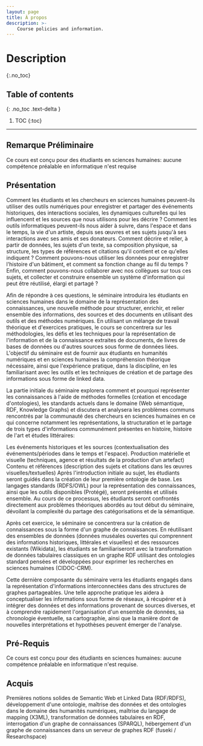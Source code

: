 ```yaml
---
layout: page
title: À propos
description: >-
    Course policies and information.
---
```


# Description
{:.no_toc}

## Table of contents
{: .no_toc .text-delta }

1. TOC
{:toc}

---
## Remarque Préliminaire

Ce cours est conçu pour des étudiants en sciences humaines: aucune compétence préalable en informatique n'est requise


## Présentation

Comment les étudiants et les chercheurs en sciences humaines peuvent-ils utiliser des outils numériques pour enregistrer et partager des événements historiques, des interactions sociales, les dynamiques culturelles qui les influencent et les sources que nous utilisons pour les décrire ? Comment les outils informatiques peuvent-ils nous aider à suivre, dans l'espace et dans le temps, la vie d'un artiste, depuis ses œuvres et ses sujets jusqu'à ses interactions avec ses amis et ses donateurs. Comment décrire et relier, à partir de données, les sujets d'un texte, sa composition physique, sa structure, les types de références et citations qu'il contient et ce qu'elles indiquent ? Comment pouvons-nous utiliser les données pour enregistrer l'histoire d'un bâtiment, et comment sa fonction change au fil du temps ? Enfin, comment pouvons-nous collaborer avec nos collègues sur tous ces sujets, et collecter et construire ensemble un système d'information qui peut être réutilisé, élargi et partagé ?

Afin de répondre à ces questions, le séminaire introduira les étudiants en sciences humaines dans le domaine de la représentation des connaissances, une nouvelle méthode pour structurer, enrichir, et relier ensemble des informations, des sources et des documents en utilisant des outils et des méthodes numériques. En utilisant un mélange de travail théorique et d'exercices pratiques, le cours se concentrera sur les méthodologies, les défis et les techniques pour la représentation de l'information et de la connaissance extraites de documents, de livres de bases de données ou d'autres sources sous forme de données liées. L'objectif du séminaire est de fournir aux étudiants en humanités numériques et en sciences humaines la compréhension théorique nécessaire, ainsi que l'expérience pratique, dans la discipline, en les familiarisant avec les outils et les techniques de création et de partage des informations sous forme de linked data.

La partie initiale du séminaire explorera comment et pourquoi représenter les connaissances à l'aide de méthodes formelles (création et encodage d'ontologies), les standards actuels dans le domaine (Web sémantique, RDF, Knowledge Graphs) et discutera et analysera les problèmes communs rencontrés par la communauté des chercheurs en sciences humaines en ce qui concerne notamment les représentations, la structuration et le partage de trois types d'informations communément présentes en histoire, histoire de l'art et études littéraires:

Les événements historiques et les sources (contextualisation des événements/périodes dans le temps et l'espace).
Production matérielle et visuelle (techniques, agence et résultats de la production d'un artefact)
Contenu et références (description des sujets et citations dans les œuvres visuelles/textuelles)
Après l'introduction initiale au sujet, les étudiants seront guidés dans la création de leur première ontologie de base. Les langages standards (RDFS/OWL) pour la représentation des connaissances, ainsi que les outils disponibles (Protégé), seront présentés et utilisés ensemble. Au cours de ce processus, les étudiants seront confrontés directement aux problèmes théoriques abordés au tout début du séminaire, dévoilant la complexité du partage des catégorisations et de la sémantique.

Après cet exercice, le séminaire se concentrera sur la création de connaissances sous la forme d'un graphe de connaissances. En réutilisant des ensembles de données (données muséales ouvertes qui comprennent des informations historiques, littérales et visuelles) et des ressources existants (Wikidata), les étudiants se familiariseront avec la transformation de données tabulaires classiques en un graphe RDF utilisant des ontologies standard pensées et développées pour exprimer les recherches en sciences humaines (CIDOC-CRM).

Cette dernière composante du séminaire verra les étudiants engagés dans la représentation d'informations interconnectées dans des structures de graphes partageables. Une telle approche pratique les aidera à conceptualiser les informations sous forme de réseaux, à récupérer et à intégrer des données et des informations provenant de sources diverses, et à comprendre rapidement l'organisation d'un ensemble de données, sa chronologie éventuelle, sa cartographie, ainsi que la manière dont de nouvelles interprétations et hypothèses peuvent émerger de l'analyse.

## Pré-Requis

Ce cours est conçu pour des étudiants en sciences humaines: aucune compétence préalable en informatique n'est requise.

## Acquis

Premières notions solides de Semantic Web et Linked Data (RDF/RDFS), développement d'une ontologie, maîtrise des données et des ontologies dans le domaine des humanités numériques, maîtrise du langage de mapping (X3ML), transformation de données tabulaires en RDF, interrogation d'un graphe de connaissances (SPARQL), hébergement d'un graphe de connaissances dans un serveur de graphes RDF (fuseki / Researchspace)
